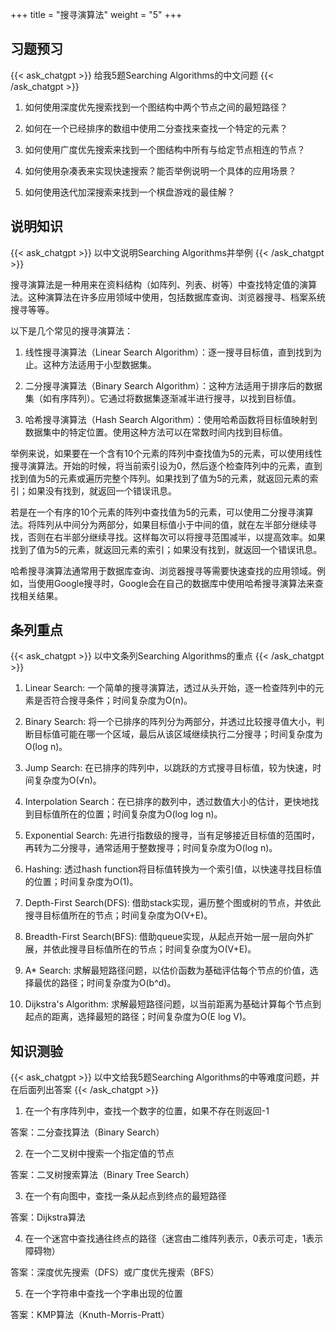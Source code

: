 +++
title = "搜寻演算法"
weight = "5"
+++
## 习题预习
{{< ask_chatgpt >}}
给我5题Searching Algorithms的中文问题
{{< /ask_chatgpt >}}



1. 如何使用深度优先搜索找到一个图结构中两个节点之间的最短路径？

2. 如何在一个已经排序的数组中使用二分查找来查找一个特定的元素？

3. 如何使用广度优先搜索来找到一个图结构中所有与给定节点相连的节点？

4. 如何使用杂凑表来实现快速搜索？能否举例说明一个具体的应用场景？

5. 如何使用迭代加深搜索来找到一个棋盘游戏的最佳解？   

## 说明知识
{{< ask_chatgpt >}}
以中文说明Searching Algorithms并举例
{{< /ask_chatgpt >}}



搜寻演算法是一种用来在资料结构（如阵列、列表、树等）中查找特定值的演算法。这种演算法在许多应用领域中使用，包括数据库查询、浏览器搜寻、档案系统搜寻等等。

以下是几个常见的搜寻演算法：

1. 线性搜寻演算法（Linear Search Algorithm）：逐一搜寻目标值，直到找到为止。这种方法适用于小型数据集。

2. 二分搜寻演算法（Binary Search Algorithm）：这种方法适用于排序后的数据集（如有序阵列）。它通过将数据集逐渐减半进行搜寻，以找到目标值。

3. 哈希搜寻演算法（Hash Search Algorithm）：使用哈希函数将目标值映射到数据集中的特定位置。使用这种方法可以在常数时间内找到目标值。

举例来说，如果要在一个含有10个元素的阵列中查找值为5的元素，可以使用线性搜寻演算法。开始的时候，将当前索引设为0，然后逐个检查阵列中的元素，直到找到值为5的元素或遍历完整个阵列。如果找到了值为5的元素，就返回元素的索引；如果没有找到，就返回一个错误讯息。

若是在一个有序的10个元素的阵列中查找值为5的元素，可以使用二分搜寻演算法。将阵列从中间分为两部分，如果目标值小于中间的值，就在左半部分继续寻找，否则在右半部分继续寻找。这样每次可以将搜寻范围减半，以提高效率。如果找到了值为5的元素，就返回元素的索引；如果没有找到，就返回一个错误讯息。

哈希搜寻演算法通常用于数据库查询、浏览器搜寻等需要快速查找的应用领域。例如，当使用Google搜寻时，Google会在自己的数据库中使用哈希搜寻演算法来查找相关结果。   

## 条列重点
{{< ask_chatgpt >}}
以中文条列Searching Algorithms的重点
{{< /ask_chatgpt >}}



1. Linear Search: 一个简单的搜寻演算法，透过从头开始，逐一检查阵列中的元素是否符合搜寻条件；时间复杂度为O(n)。 

2. Binary Search: 将一个已排序的阵列分为两部分，并透过比较搜寻值大小，判断目标值可能在哪一个区域，最后从该区域继续执行二分搜寻；时间复杂度为O(log n)。

3. Jump Search: 在已排序的阵列中，以跳跃的方式搜寻目标值，较为快速，时间复杂度为O(√n)。

4. Interpolation Search：在已排序的数列中，透过数值大小的估计，更快地找到目标值所在的位置；时间复杂度为O(log log n)。

5. Exponential Search: 先进行指数级的搜寻，当有足够接近目标值的范围时，再转为二分搜寻，通常适用于整数搜寻；时间复杂度为O(log n)。

6. Hashing: 透过hash function将目标值转换为一个索引值，以快速寻找目标值的位置；时间复杂度为O(1)。 

7. Depth-First Search(DFS): 借助stack实现，遍历整个图或树的节点，并依此搜寻目标值所在的节点；时间复杂度为O(V+E)。

8. Breadth-First Search(BFS): 借助queue实现，从起点开始一层一层向外扩展，并依此搜寻目标值所在的节点；时间复杂度为O(V+E)。

9. A* Search: 求解最短路径问题，以估价函数为基础评估每个节点的价值，选择最优的路径；时间复杂度为O(b^d)。

10. Dijkstra's Algorithm: 求解最短路径问题，以当前距离为基础计算每个节点到起点的距离，选择最短的路径；时间复杂度为O(E log V)。   

## 知识测验
{{< ask_chatgpt >}}
以中文给我5题Searching Algorithms的中等难度问题，并在后面列出答案
{{< /ask_chatgpt >}}



1. 在一个有序阵列中，查找一个数字的位置，如果不存在则返回-1

答案：二分查找算法（Binary Search）

2. 在一个二叉树中搜索一个指定值的节点

答案：二叉树搜索算法（Binary Tree Search）

3. 在一个有向图中，查找一条从起点到终点的最短路径

答案：Dijkstra算法

4. 在一个迷宫中查找通往终点的路径（迷宫由二维阵列表示，0表示可走，1表示障碍物）

答案：深度优先搜索（DFS）或广度优先搜索（BFS）

5. 在一个字符串中查找一个字串出现的位置

答案：KMP算法（Knuth-Morris-Pratt）   

